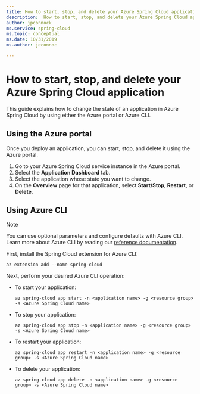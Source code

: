 ```yaml
---
title: How to start, stop, and delete your Azure Spring Cloud application | Microsoft Docs
description:  How to start, stop, and delete your Azure Spring Cloud application
author: jpconnock
ms.service: spring-cloud
ms.topic: conceptual
ms.date: 10/31/2019
ms.author: jeconnoc

---
```

# How to start, stop, and delete your Azure Spring Cloud application

This guide explains how to change the state of an application in Azure Spring Cloud by using either the Azure portal or Azure CLI.

## Using the Azure portal

Once you deploy an application, you can start, stop, and delete it using the Azure portal.

1. Go to your Azure Spring Cloud service instance in the Azure portal.
1. Select the **Application Dashboard** tab.
1. Select the application whose state you want to change.
2. On the **Overview** page for that application, select **Start/Stop**, **Restart**, or **Delete**.

## Using Azure CLI

> [!NOTE]
> You can use optional parameters and configure defaults with Azure CLI. Learn more about Azure CLI by reading our [reference documentation](spring-cloud-cli-reference.md).  

First, install the Spring Cloud extension for Azure CLI:

```azurecli
az extension add --name spring-cloud
```

Next, perform your desired Azure CLI operation:

* To start your application:
    ```azurecli
    az spring-cloud app start -n <application name> -g <resource group> -s <Azure Spring Cloud name>
    ```

* To stop your application:
    ```azurecli
    az spring-cloud app stop -n <application name> -g <resource group> -s <Azure Spring Cloud name>
    ```

* To restart your application:
    ```azurecli
    az spring-cloud app restart -n <application name> -g <resource group> -s <Azure Spring Cloud name>
    ```

* To delete your application:
    ```azurecli
    az spring-cloud app delete -n <application name> -g <resource group> -s <Azure Spring Cloud name>
    ```
